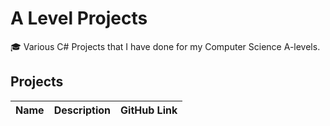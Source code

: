 # A Level Projects
🎓 Various C# Projects that I have done for my Computer Science A-levels.

## Projects

| Name | Description | GitHub Link |
| ---- | ----------- | ----------- |
